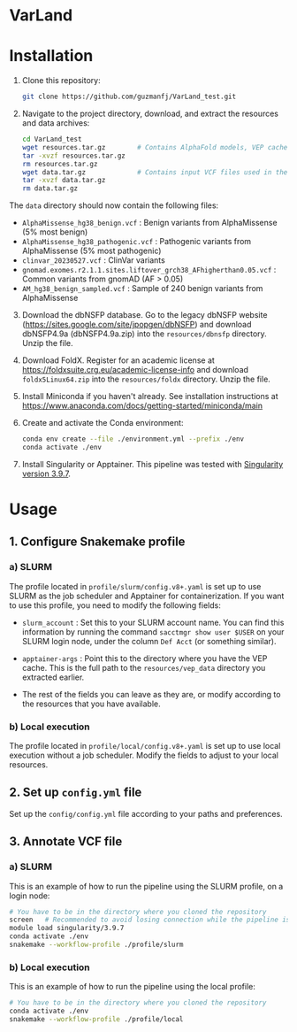 # VarLand

# Installation

1. Clone this repository:
   ```bash
   git clone https://github.com/guzmanfj/VarLand_test.git
   ```

2. Navigate to the project directory, download, and extract the resources and data archives:
   ```bash
   cd VarLand_test
   wget resources.tar.gz        # Contains AlphaFold models, VEP cache, PANTHER annotations, and UniProt ID mapping
   tar -xvzf resources.tar.gz
   rm resources.tar.gz
   wget data.tar.gz             # Contains input VCF files used in the paper (see below)
   tar -xvzf data.tar.gz
   rm data.tar.gz
   ```

  The `data` directory should now contain the following files:
  - `AlphaMissense_hg38_benign.vcf` : Benign variants from AlphaMissense (5% most benign)
  - `AlphaMissense_hg38_pathogenic.vcf` : Pathogenic variants from AlphaMissense (5% most pathogenic)
  - `clinvar_20230527.vcf` : ClinVar variants
  - `gnomad.exomes.r2.1.1.sites.liftover_grch38_AFhigherthan0.05.vcf` : Common variants from gnomAD (AF > 0.05)
  - `AM_hg38_benign_sampled.vcf` : Sample of 240 benign variants from AlphaMissense

3. Download the dbNSFP database. Go to the legacy dbNSFP website (https://sites.google.com/site/jpopgen/dbNSFP) and download dbNSFP4.9a (dbNSFP4.9a.zip) into the `resources/dbnsfp` directory. Unzip the file.

4. Download FoldX. Register for an academic license at https://foldxsuite.crg.eu/academic-license-info and download `foldx5Linux64.zip` into the `resources/foldx` directory. Unzip the file.

5. Install Miniconda if you haven't already. See installation instructions at https://www.anaconda.com/docs/getting-started/miniconda/main

6. Create and activate the Conda environment:
   ```bash
   conda env create --file ./environment.yml --prefix ./env
   conda activate ./env
   ```

7. Install Singularity or Apptainer. This pipeline was tested with [Singularity version 3.9.7](https://docs.sylabs.io/guides/3.9/user-guide/quick_start.html).

# Usage

## 1. Configure Snakemake profile

### a) SLURM

The profile located in `profile/slurm/config.v8+.yaml` is set up to use SLURM as the job scheduler and Apptainer for containerization. If you want to use this profile, you need to modify the following fields:

- `slurm_account` : Set this to your SLURM account name. You can find this information by running the command `sacctmgr show user $USER` on your SLURM login node, under the column `Def Acct` (or something similar).

- `apptainer-args` : Point this to the directory where you have the VEP cache. This is the full path to the `resources/vep_data` directory you extracted earlier.

- The rest of the fields you can leave as they are, or modify according to the resources that you have available.

### b) Local execution

The profile located in `profile/local/config.v8+.yaml` is set up to use local execution without a job scheduler. Modify the fields to adjust to your local resources.

## 2. Set up `config.yml` file

Set up the `config/config.yml` file according to your paths and preferences.

## 3. Annotate VCF file

### a) SLURM

This is an example of how to run the pipeline using the SLURM profile, on a login node:

```bash
# You have to be in the directory where you cloned the repository
screen   # Recommended to avoid losing connection while the pipeline is running
module load singularity/3.9.7
conda activate ./env
snakemake --workflow-profile ./profile/slurm
```

### b) Local execution

This is an example of how to run the pipeline using the local profile:

```bash
# You have to be in the directory where you cloned the repository
conda activate ./env
snakemake --workflow-profile ./profile/local
```